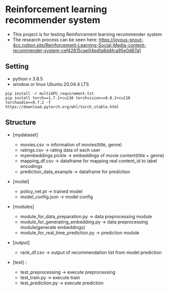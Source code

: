 # Reinforcement learning recommender system
- This project is for testing Reinforcement learning recommender system
- The research process can be seen here: https://joyous-snout-4cc.notion.site/Reinforcement-Learning-Social-Media-content-recommender-system-cef42815cae04edfa8d4fca95e0d87a1
## Setting
- python v 3.8.5
- window or linux Ubuntu 20.04.4 LTS
```
pip install -r multiGPU_requirement.txt 
pip install torch==1.7.1+cu110 torchvision==0.8.2+cu110 torchaudio==0.7.2 -f https://download.pytorch.org/whl/torch_stable.html

```
## Structure
- [mydataset]
  - movies.csv -> information of movies(title, genre)
  - ratings.csv -> rating data of each user
  - myembeddings.pickle -> embeddings of movie content(title + genre)
  - mapping_df.csv -> dataframe for mapping real content_id to label encodings
  - prediction_data_example -> dataframe for prediction
  
- [model] 
  - policy_net.pt -> trained model
  - model_config.json -> model config

- [modules]
  - module_for_data_preparation.py -> data preprocessing module
  - module_for_generating_embedding.py -> data preprocessing module(generate embeddings)
  - module_for_real_time_prediction.py -> prediction module

- [output]
  - rank_df.csv -> output of recommendation list from model prediction
  
- [test] : 
  - test_preprocessing -> execute preprocessing
  - test_train.py -> execute train
  - test_prediction.py -> execute prediction


